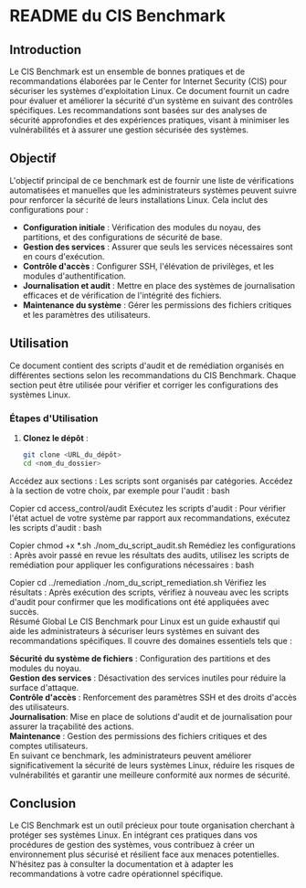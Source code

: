 # README du CIS Benchmark

## Introduction

Le CIS Benchmark est un ensemble de bonnes pratiques et de recommandations élaborées par le Center for Internet Security (CIS) pour sécuriser les systèmes d'exploitation Linux. Ce document fournit un cadre pour évaluer et améliorer la sécurité d'un système en suivant des contrôles spécifiques. Les recommandations sont basées sur des analyses de sécurité approfondies et des expériences pratiques, visant à minimiser les vulnérabilités et à assurer une gestion sécurisée des systèmes.

## Objectif

L'objectif principal de ce benchmark est de fournir une liste de vérifications automatisées et manuelles que les administrateurs systèmes peuvent suivre pour renforcer la sécurité de leurs installations Linux. Cela inclut des configurations pour :

- **Configuration initiale** : Vérification des modules du noyau, des partitions, et des configurations de sécurité de base.
- **Gestion des services** : Assurer que seuls les services nécessaires sont en cours d'exécution.
- **Contrôle d'accès** : Configurer SSH, l'élévation de privilèges, et les modules d'authentification.
- **Journalisation et audit** : Mettre en place des systèmes de journalisation efficaces et de vérification de l'intégrité des fichiers.
- **Maintenance du système** : Gérer les permissions des fichiers critiques et les paramètres des utilisateurs.

## Utilisation

Ce document contient des scripts d'audit et de remédiation organisés en différentes sections selon les recommandations du CIS Benchmark. Chaque section peut être utilisée pour vérifier et corriger les configurations des systèmes Linux.

### Étapes d'Utilisation

1. **Clonez le dépôt** :
   ```bash
   git clone <URL_du_dépôt>
   cd <nom_du_dossier>
Accédez aux sections :
Les scripts sont organisés par catégories. Accédez à la section de votre choix, par exemple pour l'audit :
bash

Copier
cd access_control/audit
Exécutez les scripts d'audit :
Pour vérifier l'état actuel de votre système par rapport aux recommandations, exécutez les scripts d'audit :
bash

Copier
chmod +x *.sh
./nom_du_script_audit.sh
Remédiez les configurations :
Après avoir passé en revue les résultats des audits, utilisez les scripts de remédiation pour appliquer les configurations nécessaires :
bash

Copier
cd ../remediation
./nom_du_script_remediation.sh
Vérifiez les résultats :
Après exécution des scripts, vérifiez à nouveau avec les scripts d'audit pour confirmer que les modifications ont été appliquées avec succès.  
Résumé Global
Le CIS Benchmark pour Linux est un guide exhaustif qui aide les administrateurs à sécuriser leurs systèmes en suivant des recommandations spécifiques. Il couvre des domaines essentiels tels que :

**Sécurité du système de fichiers** : Configuration des partitions et des modules du noyau.  
**Gestion des services** : Désactivation des services inutiles pour réduire la surface d'attaque.  
**Contrôle d'accès** : Renforcement des paramètres SSH et des droits d'accès des utilisateurs.  
**Journalisation**: Mise en place de solutions d'audit et de journalisation pour assurer la traçabilité des actions.  
**Maintenance** : Gestion des permissions des fichiers critiques et des comptes utilisateurs.  
En suivant ce benchmark, les administrateurs peuvent améliorer significativement la sécurité de leurs systèmes Linux, réduire les risques de vulnérabilités et garantir une meilleure conformité aux normes de sécurité.    


## Conclusion  

Le CIS Benchmark est un outil précieux pour toute organisation cherchant à protéger ses systèmes Linux. En intégrant ces pratiques dans vos procédures de gestion des systèmes, vous contribuez à créer un environnement plus sécurisé et résilient face aux menaces potentielles. N'hésitez pas à consulter la documentation et à adapter les recommandations à votre cadre opérationnel spécifique.
